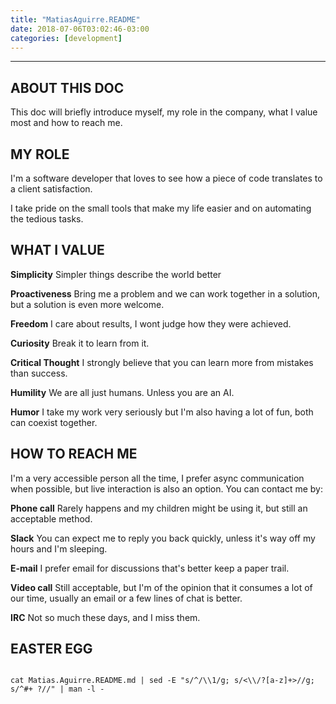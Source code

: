 ```yaml
---
title: "MatiasAguirre.README"
date: 2018-07-06T03:02:46-03:00
categories: [development]
---
```


---
<!-- .TH OMAB 1 -->

<!-- .SH -->
## ABOUT THIS DOC

This doc will briefly introduce myself, my role in the company, what I
value most and how to reach me.

<!-- .SH -->
## MY ROLE

I'm a software developer that loves to see how a piece of code
translates to a client satisfaction.

I take pride on the small tools that make my life easier and on
automating the tedious tasks.

<!-- .SH -->
## WHAT I VALUE

<!-- .TP -->
<!-- .B -->
**Simplicity**
Simpler things describe the world better

<!-- .TP -->
<!-- .B -->
**Proactiveness**
Bring me a problem and we can work together in a solution, but a
solution is even more welcome.

<!-- .TP -->
<!-- .B -->
**Freedom**
I care about results, I wont judge how they were achieved.

<!-- .TP -->
<!-- .B -->
**Curiosity**
Break it to learn from it.

<!-- .TP -->
<!-- .B -->
**Critical Thought**
I strongly believe that you can learn more from mistakes than success.

<!-- .TP -->
<!-- .B -->
**Humility**
We are all just humans. Unless you are an AI.

<!-- .TP -->
<!-- .B -->
**Humor**
I take my work very seriously but I'm also having a lot of fun, both
can coexist together.

<!-- .SH -->
## HOW TO REACH ME

I'm a very accessible person all the time, I prefer async communication
when possible, but live interaction is also an option. You can contact
me by:

<!-- .TP -->
<!-- .B -->
**Phone call**
Rarely happens and my children might be using it, but still an acceptable
method.

<!-- .TP -->
<!-- .B -->
**Slack**
You can expect me to reply you back quickly, unless it's way off my
hours and I'm sleeping.

<!-- .TP -->
<!-- .B -->
**E-mail**
I prefer email for discussions that's better keep a paper trail.

<!-- .TP -->
<!-- .B -->
**Video call**
Still acceptable, but I'm of the opinion that it consumes a lot of
our time, usually an email or a few lines of chat is better.

<!-- .TP -->
<!-- .B -->
**IRC**
Not so much these days, and I miss them.

<!-- .SH -->
## EASTER EGG

<code>
cat Matias.Aguirre.README.md | sed -E "s/^<!-- ([^-]+) -->/\\1/g; s/<\\/?[a-z]+>//g; s/^#+ ?//" | man -l -
</code>
